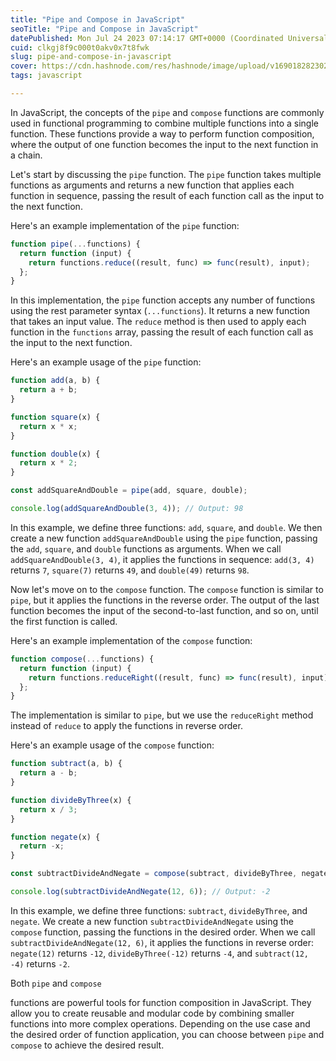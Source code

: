 ```yaml
---
title: "Pipe and Compose in JavaScript"
seoTitle: "Pipe and Compose in JavaScript"
datePublished: Mon Jul 24 2023 07:14:17 GMT+0000 (Coordinated Universal Time)
cuid: clkgj8f9c000t0akv0x7t8fwk
slug: pipe-and-compose-in-javascript
cover: https://cdn.hashnode.com/res/hashnode/image/upload/v1690182823023/d6fbdda4-15b6-400d-b3ff-a113ef8deb0f.png
tags: javascript

---
```


In JavaScript, the concepts of the `pipe` and `compose` functions are commonly used in functional programming to combine multiple functions into a single function. These functions provide a way to perform function composition, where the output of one function becomes the input to the next function in a chain.

Let's start by discussing the `pipe` function. The `pipe` function takes multiple functions as arguments and returns a new function that applies each function in sequence, passing the result of each function call as the input to the next function.

Here's an example implementation of the `pipe` function:

```javascript
function pipe(...functions) {
  return function (input) {
    return functions.reduce((result, func) => func(result), input);
  };
}
```

In this implementation, the `pipe` function accepts any number of functions using the rest parameter syntax (`...functions`). It returns a new function that takes an input value. The `reduce` method is then used to apply each function in the `functions` array, passing the result of each function call as the input to the next function.

Here's an example usage of the `pipe` function:

```javascript
function add(a, b) {
  return a + b;
}

function square(x) {
  return x * x;
}

function double(x) {
  return x * 2;
}

const addSquareAndDouble = pipe(add, square, double);

console.log(addSquareAndDouble(3, 4)); // Output: 98
```

In this example, we define three functions: `add`, `square`, and `double`. We then create a new function `addSquareAndDouble` using the `pipe` function, passing the `add`, `square`, and `double` functions as arguments. When we call `addSquareAndDouble(3, 4)`, it applies the functions in sequence: `add(3, 4)` returns `7`, `square(7)` returns `49`, and `double(49)` returns `98`.

Now let's move on to the `compose` function. The `compose` function is similar to `pipe`, but it applies the functions in the reverse order. The output of the last function becomes the input of the second-to-last function, and so on, until the first function is called.

Here's an example implementation of the `compose` function:

```javascript
function compose(...functions) {
  return function (input) {
    return functions.reduceRight((result, func) => func(result), input);
  };
}
```

The implementation is similar to `pipe`, but we use the `reduceRight` method instead of `reduce` to apply the functions in reverse order.

Here's an example usage of the `compose` function:

```javascript
function subtract(a, b) {
  return a - b;
}

function divideByThree(x) {
  return x / 3;
}

function negate(x) {
  return -x;
}

const subtractDivideAndNegate = compose(subtract, divideByThree, negate);

console.log(subtractDivideAndNegate(12, 6)); // Output: -2
```

In this example, we define three functions: `subtract`, `divideByThree`, and `negate`. We create a new function `subtractDivideAndNegate` using the `compose` function, passing the functions in the desired order. When we call `subtractDivideAndNegate(12, 6)`, it applies the functions in reverse order: `negate(12)` returns `-12`, `divideByThree(-12)` returns `-4`, and `subtract(12, -4)` returns `-2`.

Both `pipe` and `compose`

functions are powerful tools for function composition in JavaScript. They allow you to create reusable and modular code by combining smaller functions into more complex operations. Depending on the use case and the desired order of function application, you can choose between `pipe` and `compose` to achieve the desired result.